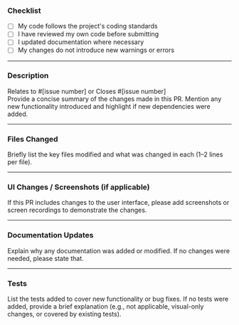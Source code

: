 ### Checklist

- [ ] My code follows the project's coding standards
- [ ] I have reviewed my own code before submitting
- [ ] I updated documentation where necessary
- [ ] My changes do not introduce new warnings or errors

---

### Description

Relates to #[issue number] or Closes #[issue number]  
Provide a concise summary of the changes made in this PR. Mention any new functionality introduced and highlight if new dependencies were added.

---

### Files Changed

Briefly list the key files modified and what was changed in each (1–2 lines per file).

---

### UI Changes / Screenshots (if applicable)

If this PR includes changes to the user interface, please add screenshots or screen recordings to demonstrate the changes.

---

### Documentation Updates

Explain why any documentation was added or modified. If no changes were needed, please state that.

---

### Tests

List the tests added to cover new functionality or bug fixes. If no tests were added, provide a brief explanation (e.g., not applicable, visual-only changes, or covered by existing tests).
